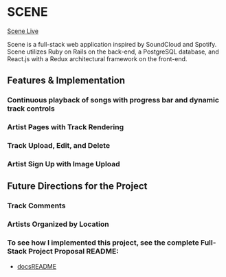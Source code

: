 # SCENE

[Scene Live][scene]

[scene]: https://localscene.herokuapp.com

Scene is a full-stack web application inspired by SoundCloud and Spotify. Scene utilizes Ruby on Rails on the back-end, a PostgreSQL database, and React.js with a Redux architectural framework on the front-end.

## Features & Implementation

### Continuous playback of songs with progress bar and dynamic track controls

### Artist Pages with Track Rendering

### Track Upload, Edit, and Delete

### Artist Sign Up with Image Upload

## Future Directions for the Project

### Track Comments

### Artists Organized by Location


### To see how I implemented this project, see the complete Full-Stack Project Proposal README:

* [docsREADME][docsREADME]

[docsREADME]: docs/README.md
